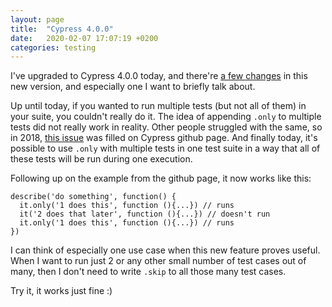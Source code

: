 ```yaml
---
layout: page
title:  "Cypress 4.0.0"
date:   2020-02-07 17:07:19 +0200
categories: testing
---
```


I've upgraded to Cypress 4.0.0 today, and there're [a few changes](https://docs.cypress.io/guides/references/changelog.html#4-0-0) in this new version, and especially one I want to briefly talk about.

Up until today, if you wanted to run multiple tests (but not all of them) in your suite, you couldn't really do it. The idea of appending `.only` to multiple tests did not really work in reality. Other people struggled with the same, so in 2018, [this issue](https://github.com/cypress-io/cypress/issues/2828) was filled on Cypress github page. And finally today, it's possible to use `.only` with multiple tests in one test suite in a way that all of these tests will be run during one execution.

Following up on the example from the github page, it now works like this:

```
describe('do something', function() {
  it.only('1 does this', function (){...}) // runs
  it('2 does that later', function (){...}) // doesn't run
  it.only('1 does this', function (){...}) // runs
})
```

I can think of especially one use case when this new feature proves useful. When I want to run just 2 or any other small number of test cases out of many, then I don't need to write `.skip` to all those many test cases.

Try it, it works just fine :)